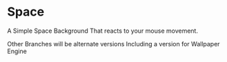 # Space

A Simple Space Background That reacts to your mouse movement.

Other Branches will be alternate versions Including a version for Wallpaper Engine
